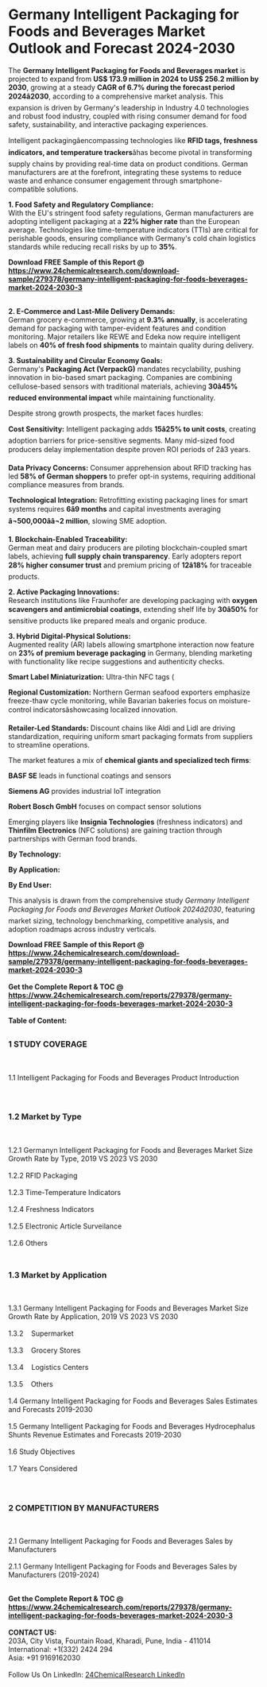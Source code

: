 <h1>Germany Intelligent Packaging for Foods and Beverages Market Outlook and Forecast 2024-2030</h1><p>The <strong>Germany Intelligent Packaging for Foods and Beverages market</strong> is projected to expand from <strong>US$ 173.9 million in 2024 to US$ 256.2 million by 2030</strong>, growing at a steady <strong>CAGR of 6.7% during the forecast period 2024â2030</strong>, according to a comprehensive market analysis. This expansion is driven by Germany's leadership in Industry 4.0 technologies and robust food industry, coupled with rising consumer demand for food safety, sustainability, and interactive packaging experiences.</p><p>Intelligent packagingâencompassing technologies like <strong>RFID tags, freshness indicators, and temperature trackers</strong>âhas become pivotal in transforming supply chains by providing real-time data on product conditions. German manufacturers are at the forefront, integrating these systems to reduce waste and enhance consumer engagement through smartphone-compatible solutions.</p><p><strong>1. Food Safety and Regulatory Compliance:</strong><br>
With the EU's stringent food safety regulations, German manufacturers are adopting intelligent packaging at a <strong>22% higher rate</strong> than the European average. Technologies like time-temperature indicators (TTIs) are critical for perishable goods, ensuring compliance with Germany's cold chain logistics standards while reducing recall risks by up to <strong>35%</strong>.</p><div><b>Download FREE Sample of this Report @ 
            <a href="https://www.24chemicalresearch.com/download-sample/279378/germany-intelligent-packaging-for-foods-beverages-market-2024-2030-3">
            https://www.24chemicalresearch.com/download-sample/279378/germany-intelligent-packaging-for-foods-beverages-market-2024-2030-3</a></b></div><br><p><strong>2. E-Commerce and Last-Mile Delivery Demands:</strong><br>
German grocery e-commerce, growing at <strong>9.3% annually</strong>, is accelerating demand for packaging with tamper-evident features and condition monitoring. Major retailers like REWE and Edeka now require intelligent labels on <strong>40% of fresh food shipments</strong> to maintain quality during delivery.</p><p><strong>3. Sustainability and Circular Economy Goals:</strong><br>
Germany's <strong>Packaging Act (VerpackG)</strong> mandates recyclability, pushing innovation in bio-based smart packaging. Companies are combining cellulose-based sensors with traditional materials, achieving <strong>30â45% reduced environmental impact</strong> while maintaining functionality.</p><p>Despite strong growth prospects, the market faces hurdles:</p><p><strong>Cost Sensitivity:</strong> Intelligent packaging adds <strong>15â25% to unit costs</strong>, creating adoption barriers for price-sensitive segments. Many mid-sized food producers delay implementation despite proven ROI periods of 2â3 years.</p><p><strong>Data Privacy Concerns:</strong> Consumer apprehension about RFID tracking has led <strong>58% of German shoppers</strong> to prefer opt-in systems, requiring additional compliance measures from brands.</p><p><strong>Technological Integration:</strong> Retrofitting existing packaging lines for smart systems requires <strong>6â9 months</strong> and capital investments averaging <strong>â¬500,000ââ¬2 million</strong>, slowing SME adoption.</p><p><strong>1. Blockchain-Enabled Traceability:</strong><br>
German meat and dairy producers are piloting blockchain-coupled smart labels, achieving <strong>full supply chain transparency</strong>. Early adopters report <strong>28% higher consumer trust</strong> and premium pricing of <strong>12â18%</strong> for traceable products.</p><p><strong>2. Active Packaging Innovations:</strong><br>
Research institutions like Fraunhofer are developing packaging with <strong>oxygen scavengers and antimicrobial coatings</strong>, extending shelf life by <strong>30â50%</strong> for sensitive products like prepared meals and organic produce.</p><p><strong>3. Hybrid Digital-Physical Solutions:</strong><br>
Augmented reality (AR) labels allowing smartphone interaction now feature on <strong>23% of premium beverage packaging</strong> in Germany, blending marketing with functionality like recipe suggestions and authenticity checks.</p><p><strong>Smart Label Miniaturization:</strong> Ultra-thin NFC tags (
	</p><p><strong>Regional Customization:</strong> Northern German seafood exporters emphasize freeze-thaw cycle monitoring, while Bavarian bakeries focus on moisture-control indicatorsâshowcasing localized innovation.</p><p><strong>Retailer-Led Standards:</strong> Discount chains like Aldi and Lidl are driving standardization, requiring uniform smart packaging formats from suppliers to streamline operations.</p><p>The market features a mix of <strong>chemical giants and specialized tech firms</strong>:</p><p><strong>BASF SE</strong> leads in functional coatings and sensors</p><p><strong>Siemens AG</strong> provides industrial IoT integration</p><p><strong>Robert Bosch GmbH</strong> focuses on compact sensor solutions</p><p>Emerging players like <strong>Insignia Technologies</strong> (freshness indicators) and <strong>Thinfilm Electronics</strong> (NFC solutions) are gaining traction through partnerships with German food brands.</p><p><strong>By Technology:</strong></p><p><strong>By Application:</strong></p><p><strong>By End User:</strong></p><p>This analysis is drawn from the comprehensive study <em>Germany Intelligent Packaging for Foods and Beverages Market Outlook 2024â2030</em>, featuring market sizing, technology benchmarking, competitive analysis, and adoption roadmaps across industry verticals.</p><div><b>Download FREE Sample of this Report @ 
            <a href="https://www.24chemicalresearch.com/download-sample/279378/germany-intelligent-packaging-for-foods-beverages-market-2024-2030-3">
            https://www.24chemicalresearch.com/download-sample/279378/germany-intelligent-packaging-for-foods-beverages-market-2024-2030-3</a></b></div><br><div><b>Get the Complete Report & TOC @ 
            <a href="https://www.24chemicalresearch.com/reports/279378/germany-intelligent-packaging-for-foods-beverages-market-2024-2030-3">
            https://www.24chemicalresearch.com/reports/279378/germany-intelligent-packaging-for-foods-beverages-market-2024-2030-3</a></b></div><br>
            <b>Table of Content:</b><p><h2><span style="font-size:16px"><strong>1 STUDY COVERAGE</strong></span></h2><br />
<p>1.1 Intelligent Packaging for Foods and Beverages Product Introduction</p><br />
<h2><span style="font-size:16px"><strong>1.2 Market by Type</strong></span></h2><br />
<p>1.2.1 Germanyn Intelligent Packaging for Foods and Beverages Market Size Growth Rate by Type, 2019 VS 2023 VS 2030<br /><br />
1.2.2 RFID Packaging&nbsp;&nbsp; &nbsp;<br /><br />
1.2.3 Time-Temperature Indicators<br /><br />
1.2.4 Freshness Indicators<br /><br />
1.2.5 Electronic Article Surveilance<br /><br />
1.2.6 Others<br /><br />
<h2><span style="font-size:16px"><strong>1.3 Market by Application</strong></span></h2><br />
<p>1.3.1 Germany Intelligent Packaging for Foods and Beverages Market Size Growth Rate by Application, 2019 VS 2023 VS 2030<br /><br />
1.3.2&nbsp;&nbsp; &nbsp;Supermarket<br /><br />
1.3.3&nbsp;&nbsp; &nbsp;Grocery Stores<br /><br />
1.3.4&nbsp;&nbsp; &nbsp;Logistics Centers<br /><br />
1.3.5&nbsp;&nbsp; &nbsp;Others<br /><br />
1.4 Germany Intelligent Packaging for Foods and Beverages Sales Estimates and Forecasts 2019-2030<br /><br />
1.5 Germany Intelligent Packaging for Foods and Beverages Hydrocephalus Shunts Revenue Estimates and Forecasts 2019-2030<br /><br />
1.6 Study Objectives<br /><br />
1.7 Years Considered</p><br />
<h2><span style="font-size:16px"><strong>2 COMPETITION BY MANUFACTURERS</strong></span></h2><br />
<p>2.1 Germany Intelligent Packaging for Foods and Beverages Sales by Manufacturers<br /><br />
2.1.1 Germany Intelligent Packaging for Foods and Beverages Sales by Manufacturers (2019-2024)<br /><br />
</p><div><b>Get the Complete Report & TOC @ 
            <a href="https://www.24chemicalresearch.com/reports/279378/germany-intelligent-packaging-for-foods-beverages-market-2024-2030-3">
            https://www.24chemicalresearch.com/reports/279378/germany-intelligent-packaging-for-foods-beverages-market-2024-2030-3</a></b></div><br><b>CONTACT US:</b><br>
            203A, City Vista, Fountain Road, Kharadi, Pune, India - 411014<br>
            International: +1(332) 2424 294<br>
            Asia: +91 9169162030 <br><br>
            Follow Us On LinkedIn: <a href="https://www.linkedin.com/company/24chemicalresearch/">24ChemicalResearch LinkedIn</a>